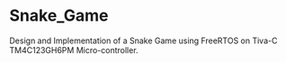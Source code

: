 # Snake_Game
Design and Implementation of a Snake Game using FreeRTOS on Tiva-C TM4C123GH6PM Micro-controller.
